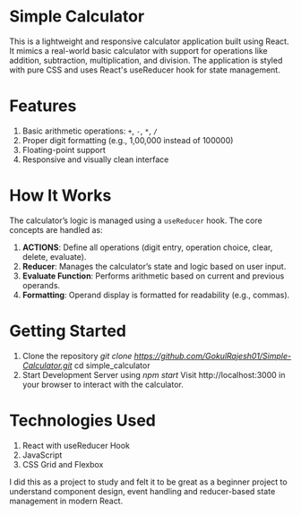 # Simple Calculator
This is a lightweight and responsive calculator application built using React. It mimics a real-world basic calculator with support for operations like addition, subtraction, multiplication, and division. The application is styled with pure CSS and uses React's useReducer hook for state management.

# Features
1. Basic arithmetic operations: `+`, `-`, `*`, `/`
2. Proper digit formatting (e.g., 1,00,000 instead of 100000)
3. Floating-point support
4. Responsive and visually clean interface

# How It Works
The calculator’s logic is managed using a `useReducer` hook. The core concepts are handled as:
1. **ACTIONS**: Define all operations (digit entry, operation choice, clear, delete, evaluate).
2. **Reducer**: Manages the calculator’s state and logic based on user input.
3. **Evaluate Function**: Performs arithmetic based on current and previous operands.
4. **Formatting**: Operand display is formatted for readability (e.g., commas).

# Getting Started
1. Clone the repository 
   _git clone https://github.com/GokulRajesh01/Simple-Calculator.git_
   cd simple_calculator
2. Start Development Server using 
   _npm start_
   Visit http://localhost:3000 in your browser to interact with the calculator.

# Technologies Used
1. React with useReducer Hook
2. JavaScript
3. CSS Grid and Flexbox

I did this as a project to study and felt it to be great as a beginner project to understand component design, event handling and reducer-based state management in modern React.